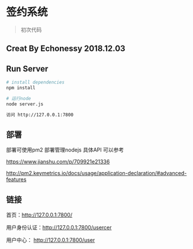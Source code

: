 # 签约系统

> 初次代码

## Creat By Echonessy  2018.12.03

## Run Server

``` bash
# install dependencies
npm install

# 运行node
node server.js

访问 http://127.0.0.1:7800

```

## 部署
部署可使用pm2 部署管理nodejs  具体API 可以参考

https://www.jianshu.com/p/709921e21336

http://pm2.keymetrics.io/docs/usage/application-declaration/#advanced-features



## 链接

首页：http://127.0.0.1:7800/

用户身份认证：http://127.0.0.1:7800/usercer

用户中心： http://127.0.0.1:7800/user




